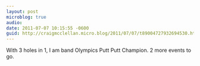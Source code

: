 ```yaml
---
layout: post
microblog: true
audio: 
date: 2011-07-07 10:15:55 -0600
guid: http://craigmcclellan.micro.blog/2011/07/07/t89004727932694530.html
---
```

With 3 holes in 1, I am band Olympics Putt Putt Champion. 2 more events to go.
